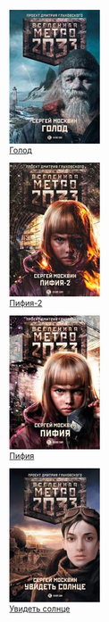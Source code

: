 ![](Голод.jpg)  
[Голод](Голод.md)

![](Пифия-2.jpg)  
[Пифия-2](Пифия-2.md)

![](Пифия.jpg)  
[Пифия](Пифия.md)

![](Увидеть%20солнце.jpg)  
[Увидеть солнце](Увидеть%20солнце.md)
